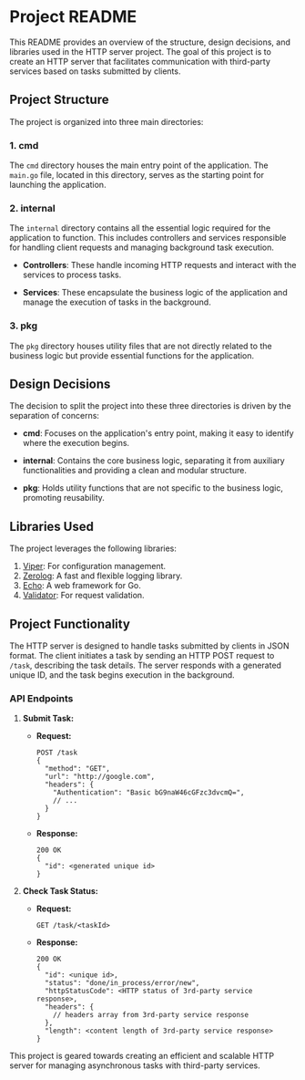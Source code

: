 # Project README

This README provides an overview of the structure, design decisions, and libraries used in the HTTP server project. The goal of this project is to create an HTTP server that facilitates communication with third-party services based on tasks submitted by clients.

## Project Structure

The project is organized into three main directories:

### 1. cmd

The `cmd` directory houses the main entry point of the application. The `main.go` file, located in this directory, serves as the starting point for launching the application.

### 2. internal

The `internal` directory contains all the essential logic required for the application to function. This includes controllers and services responsible for handling client requests and managing background task execution.

- **Controllers**: These handle incoming HTTP requests and interact with the services to process tasks.

- **Services**: These encapsulate the business logic of the application and manage the execution of tasks in the background.

### 3. pkg

The `pkg` directory houses utility files that are not directly related to the business logic but provide essential functions for the application.

## Design Decisions

The decision to split the project into these three directories is driven by the separation of concerns:

- **cmd**: Focuses on the application's entry point, making it easy to identify where the execution begins.

- **internal**: Contains the core business logic, separating it from auxiliary functionalities and providing a clean and modular structure.

- **pkg**: Holds utility functions that are not specific to the business logic, promoting reusability.

## Libraries Used

The project leverages the following libraries:

1. [Viper](https://github.com/spf13/viper): For configuration management.
2. [Zerolog](https://github.com/rs/zerolog): A fast and flexible logging library.
3. [Echo](https://echo.labstack.com): A web framework for Go.
4. [Validator](https://github.com/go-playground/validator): For request validation.

## Project Functionality

The HTTP server is designed to handle tasks submitted by clients in JSON format. The client initiates a task by sending an HTTP POST request to `/task`, describing the task details. The server responds with a generated unique ID, and the task begins execution in the background.

### API Endpoints

1. **Submit Task:**

    - **Request:**
      ```
      POST /task
      {
        "method": "GET",
        "url": "http://google.com",
        "headers": {
          "Authentication": "Basic bG9naW46cGFzc3dvcmQ=",
          // ...
        }
      }
      ```

    - **Response:**
      ```
      200 OK
      {
        "id": <generated unique id>
      }
      ```

2. **Check Task Status:**

    - **Request:**
      ```
      GET /task/<taskId>
      ```

    - **Response:**
      ```
      200 OK
      {
        "id": <unique id>,
        "status": "done/in_process/error/new",
        "httpStatusCode": <HTTP status of 3rd-party service response>,
        "headers": {
          // headers array from 3rd-party service response
        },
        "length": <content length of 3rd-party service response>
      }
      ```

This project is geared towards creating an efficient and scalable HTTP server for managing asynchronous tasks with third-party services.